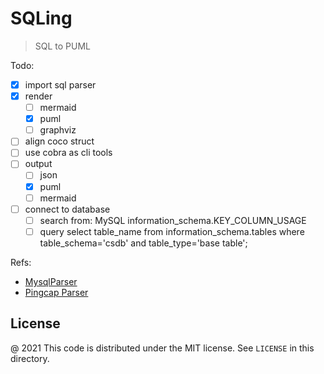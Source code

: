 # SQLing

> SQL to PUML

Todo:

 - [x] import sql parser
 - [x] render
    - [ ] mermaid
    - [x] puml
    - [ ] graphviz
 - [ ] align coco struct
 - [ ] use cobra as cli tools
 - [ ] output
    - [ ] json
    - [x] puml
    - [ ] mermaid
 - [ ] connect to database
    - [ ] search from: MySQL information_schema.KEY_COLUMN_USAGE
    - [ ] query select table_name from information_schema.tables where table_schema='csdb' and table_type='base table';

Refs:

 - [MysqlParser](https://github.com/mysql/mysql-server/blob/8.0/sql/sql_yacc.yy)
 - [Pingcap Parser](https://github.com/pingcap/parser/blob/81106e4996bfdaaf5f0ef87ac8280d03b719594d/compatibility_reporter/mysql80_bnf.txt)

License
---

@ 2021 This code is distributed under the MIT license. See `LICENSE` in this directory.

